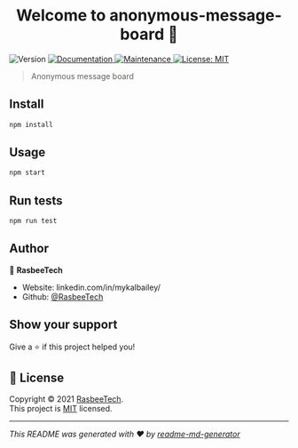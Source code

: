 <h1 align="center">Welcome to anonymous-message-board 👋</h1>
<p>
  <img alt="Version" src="https://img.shields.io/badge/version-1.0.0-blue.svg?cacheSeconds=2592000" />
  <a href="https://github.com/RasbeeTech/Anonymous-Message-Board#readme" target="_blank">
    <img alt="Documentation" src="https://img.shields.io/badge/documentation-yes-brightgreen.svg" />
  </a>
  <a href="https://github.com/RasbeeTech/Anonymous-Message-Board/graphs/commit-activity" target="_blank">
    <img alt="Maintenance" src="https://img.shields.io/badge/Maintained%3F-yes-green.svg" />
  </a>
  <a href="https://github.com/RasbeeTech/Anonymous-Message-Board/blob/master/LICENSE" target="_blank">
    <img alt="License: MIT" src="https://img.shields.io/github/license/RasbeeTech/anonymous-message-board" />
  </a>
</p>

> Anonymous message board

## Install

```sh
npm install
```

## Usage

```sh
npm start
```

## Run tests

```sh
npm run test
```

## Author

👤 **RasbeeTech**

* Website: linkedin.com/in/mykalbailey/
* Github: [@RasbeeTech](https://github.com/RasbeeTech)

## Show your support

Give a ⭐️ if this project helped you!

## 📝 License

Copyright © 2021 [RasbeeTech](https://github.com/RasbeeTech).<br />
This project is [MIT](https://github.com/RasbeeTech/Anonymous-Message-Board/blob/master/LICENSE) licensed.

***
_This README was generated with ❤️ by [readme-md-generator](https://github.com/kefranabg/readme-md-generator)_
